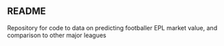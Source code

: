 ## README

Repository for code to data on predicting footballer EPL market value, and comparison to other major leagues